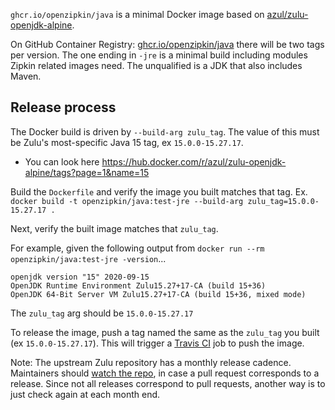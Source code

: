 `ghcr.io/openzipkin/java` is a minimal Docker image based on [azul/zulu-openjdk-alpine](https://hub.docker.com/r/azul/zulu-openjdk-alpine).

On GitHub Container Registry: [ghcr.io/openzipkin/java](https://github.com/orgs/openzipkin/packages/container/package/java) there will be two tags
per version. The one ending in `-jre` is a minimal build including modules Zipkin related images
need. The unqualified is a JDK that also includes Maven.

## Release process
The Docker build is driven by `--build-arg zulu_tag`. The value of this must be Zulu's most-specific
Java 15 tag, ex `15.0.0-15.27.17`.
 * You can look here https://hub.docker.com/r/azul/zulu-openjdk-alpine/tags?page=1&name=15

Build the `Dockerfile` and verify the image you built matches that tag.
Ex. `docker build -t openzipkin/java:test-jre --build-arg zulu_tag=15.0.0-15.27.17 .`

Next, verify the built image matches that `zulu_tag`.

For example, given the following output from `docker run --rm openzipkin/java:test-jre -version`...
```
openjdk version "15" 2020-09-15
OpenJDK Runtime Environment Zulu15.27+17-CA (build 15+36)
OpenJDK 64-Bit Server VM Zulu15.27+17-CA (build 15+36, mixed mode)
```
The `zulu_tag` arg should be `15.0.0-15.27.17`

To release the image, push a tag named the same as the `zulu_tag` you built (ex `15.0.0-15.27.17`).
This will trigger a [Travis CI](https://travis-ci.org/openzipkin/docker-java) job to push the image.

Note: The upstream Zulu repository has a monthly release cadence. Maintainers should [watch the repo](https://github.com/zulu-openjdk/zulu-openjdk/watchers),
in case a pull request corresponds to a release. Since not all releases correspond to pull requests,
another way is to just check again at each month end.

